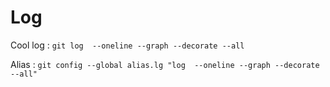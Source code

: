 Log
===

Cool log : ``git log  --oneline --graph --decorate --all``

Alias : ``git config --global alias.lg "log  --oneline --graph --decorate --all"``
